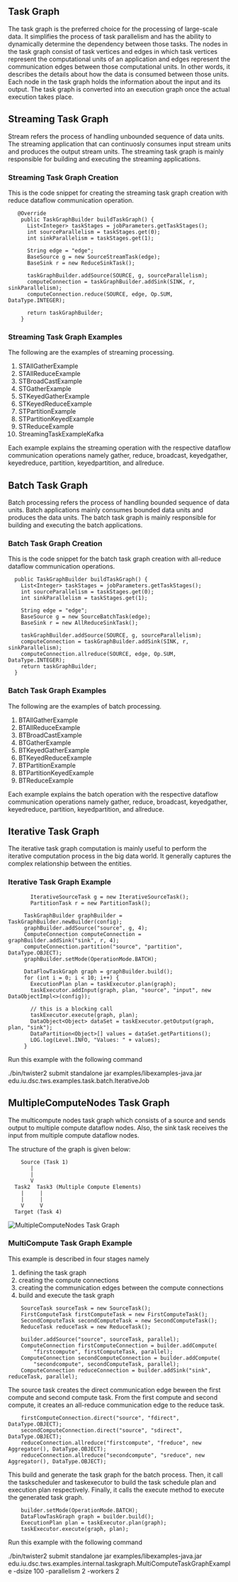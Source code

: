 ## Task Graph

The task graph is the preferred choice for the processing of large-scale data. 
It simplifies the process of task parallelism and has the ability to dynamically determine the 
dependency between those tasks. The nodes in the task graph consist of task vertices and 
edges in which task vertices represent the computational units of an application and edges represent
the communication edges between those computational units. In other words, it describes the details 
about how the data is consumed between those units. Each node in the task graph holds the 
information about the input and its output. The task graph is converted into an execution graph 
once the actual execution takes place.

## Streaming Task Graph

Stream refers the process of handling unbounded sequence of data units. The streaming application 
that can continuosly consumes input stream units and produces the output stream units. The streaming
task graph is mainly responsible for building and executing the streaming applications.

### Streaming Task Graph Creation

This is the code snippet for creating the streaming task graph creation with reduce dataflow 
communication operation.

```text
   @Override
    public TaskGraphBuilder buildTaskGraph() {
      List<Integer> taskStages = jobParameters.getTaskStages();
      int sourceParallelism = taskStages.get(0);
      int sinkParallelism = taskStages.get(1);
  
      String edge = "edge";
      BaseSource g = new SourceStreamTask(edge);
      BaseSink r = new ReduceSinkTask();
  
      taskGraphBuilder.addSource(SOURCE, g, sourceParallelism);
      computeConnection = taskGraphBuilder.addSink(SINK, r, sinkParallelism);
      computeConnection.reduce(SOURCE, edge, Op.SUM, DataType.INTEGER);
  
      return taskGraphBuilder;
    }
```

### Streaming Task Graph Examples

The following are the examples of streaming processing.

1. STAllGatherExample
2. STAllReduceExample
3. STBroadCastExample
4. STGatherExample
5. STKeyedGatherExample
6. STKeyedReduceExample
7. STPartitionExample
8. STPartitionKeyedExample
9. STReduceExample
10. StreamingTaskExampleKafka
 
Each example explains the streaming operation with the respective dataflow communication operations 
namely gather, reduce, broadcast, keyedgather, keyedreduce, partition, keyedpartition, and allreduce.

## Batch Task Graph

Batch processing refers the process of handling bounded sequence of data units. Batch applications 
mainly consumes bounded data units and produces the data units. The batch task graph is mainly 
responsible for building and executing the batch applications.

### Batch Task Graph Creation

This is the code snippet for the batch task graph creation with all-reduce dataflow communication
operations.

```text
  public TaskGraphBuilder buildTaskGraph() {
    List<Integer> taskStages = jobParameters.getTaskStages();
    int sourceParallelism = taskStages.get(0);
    int sinkParallelism = taskStages.get(1);

    String edge = "edge";
    BaseSource g = new SourceBatchTask(edge);
    BaseSink r = new AllReduceSinkTask();

    taskGraphBuilder.addSource(SOURCE, g, sourceParallelism);
    computeConnection = taskGraphBuilder.addSink(SINK, r, sinkParallelism);
    computeConnection.allreduce(SOURCE, edge, Op.SUM, DataType.INTEGER);
    return taskGraphBuilder;
  }
```

### Batch Task Graph Examples

The following are the examples of batch processing.

1. BTAllGatherExample
2. BTAllReduceExample
3. BTBroadCastExample
4. BTGatherExample
5. BTKeyedGatherExample
6. BTKeyedReduceExample
7. BTPartitionExample
8. BTPartitionKeyedExample
9. BTReduceExample

Each example explains the batch operation with the respective dataflow communication operations 
namely gather, reduce, broadcast, keyedgather, keyedreduce, partition, keyedpartition, and allreduce.

## Iterative Task Graph

The iterative task graph computation is mainly useful to perform the iterative computation process 
in the
big data world. It generally captures the complex relationship between the entities.  

### Iterative Task Graph Example

```text
       IterativeSourceTask g = new IterativeSourceTask();
       PartitionTask r = new PartitionTask();
```

```text
     TaskGraphBuilder graphBuilder = TaskGraphBuilder.newBuilder(config);
     graphBuilder.addSource("source", g, 4);
     ComputeConnection computeConnection = graphBuilder.addSink("sink", r, 4);
     computeConnection.partition("source", "partition", DataType.OBJECT);
     graphBuilder.setMode(OperationMode.BATCH);
 
     DataFlowTaskGraph graph = graphBuilder.build();
     for (int i = 0; i < 10; i++) {
       ExecutionPlan plan = taskExecutor.plan(graph);
       taskExecutor.addInput(graph, plan, "source", "input", new DataObjectImpl<>(config));
 
       // this is a blocking call
       taskExecutor.execute(graph, plan);
       DataObject<Object> dataSet = taskExecutor.getOutput(graph, plan, "sink");
       DataPartition<Object>[] values = dataSet.getPartitions();
       LOG.log(Level.INFO, "Values: " + values);
     }
```

Run this example with the following command

./bin/twister2 submit standalone jar examples/libexamples-java.jar edu.iu.dsc.tws.examples.task.batch.IterativeJob 

## MultipleComputeNodes Task Graph

The multicompute nodes task graph which consists of a source and sends output to multiple compute 
dataflow nodes. Also, the sink task receives the input from multiple compute dataflow nodes.

The structure of the graph is given below:

```text
    Source (Task 1)
       |
       |
       V
  Task2  Task3 (Multiple Compute Elements)
    |     |
    |     |
    V     V
  Target (Task 4)
```

  ![MultipleComputeNodes Task Graph](../../../images/multicompute_taskgraph.png)
 
### MultiCompute Task Graph Example

This example is described in four stages namely 
1. defining the task graph
2. creating the compute connections 
3. creating the communication edges between the compute connections 
4. build and execute the task graph

```text
    SourceTask sourceTask = new SourceTask();
    FirstComputeTask firstComputeTask = new FirstComputeTask();
    SecondComputeTask secondComputeTask = new SecondComputeTask();
    ReduceTask reduceTask = new ReduceTask();
```

```text
    builder.addSource("source", sourceTask, parallel);
    ComputeConnection firstComputeConnection = builder.addCompute(
        "firstcompute", firstComputeTask, parallel);
    ComputeConnection secondComputeConnection = builder.addCompute(
        "secondcompute", secondComputeTask, parallel);
    ComputeConnection reduceConnection = builder.addSink("sink", reduceTask, parallel);
```

The source task creates the direct communication edge beween the first compute and second compute 
task. From the first compute and second compute, it creates an all-reduce communication edge to 
the reduce task.

```text
    firstComputeConnection.direct("source", "fdirect", DataType.OBJECT);
    secondComputeConnection.direct("source", "sdirect", DataType.OBJECT);
    reduceConnection.allreduce("firstcompute", "freduce", new Aggregator(), DataType.OBJECT);
    reduceConnection.allreduce("secondcompute", "sreduce", new Aggregator(), DataType.OBJECT);
```

This build and generate the task graph for the batch process. Then, it call the taskscheduler and 
taskexecutor to build the task schedule plan and execution plan respectively. Finally, it calls
the execute method to execute the generated task graph. 
 
```text
    builder.setMode(OperationMode.BATCH);
    DataFlowTaskGraph graph = builder.build();
    ExecutionPlan plan = taskExecutor.plan(graph);
    taskExecutor.execute(graph, plan);
```

Run this example with the following command

./bin/twister2 submit standalone jar examples/libexamples-java.jar edu.iu.dsc.tws.examples.internal.taskgraph.MultiComputeTaskGraphExample -dsize 100 -parallelism 2 -workers 2 
